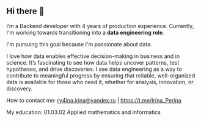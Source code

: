 ## Hi there 👋

<!--
**IrinaRychina/IrinaRychina** is a ✨ _special_ ✨ repository because its `README.md` (this file) appears on your GitHub profile.

Here are some ideas to get you started:

- 🔭 I’m currently working on ...
- 🌱 I’m currently learning ...
- 👯 I’m looking to collaborate on ...
- 🤔 I’m looking for help with ...
- 💬 Ask me about ...
- 📫 How to reach me: ...
- 😄 Pronouns: ...
- ⚡ Fun fact: ...
-->
I’m a Backend developer with 4 years of production experience. Currently, I'm working towards transitioning into a __data engineering role__. 

I'm pursuing this goal because I'm passionate about data. 

I love how data enables effective decision-making in business and in science. It’s fascinating to see how data helps uncover patterns, test hypotheses, and drive discoveries. I see data engineering as a way to contribute to meaningful progress by ensuring that reliable, well-organized data is available for those who need it, whether for analysis, innovation, or discovery.

How to contact me: ry4ina.irina@yandex.ru | https://t.me/Irina_Perina

My education: 01.03.02 Applied mathematics and informatics
